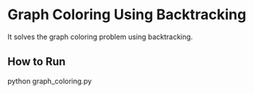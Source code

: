 # Graph Coloring Using Backtracking

 It solves the graph coloring problem using backtracking.

## How to Run


python graph_coloring.py

